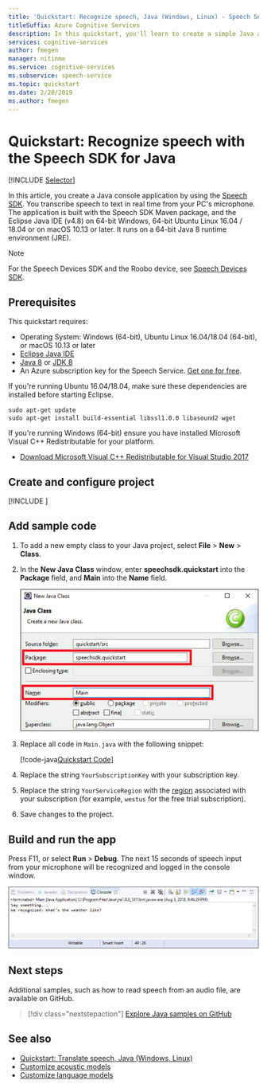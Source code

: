 ```yaml
---
title: 'Quickstart: Recognize speech, Java (Windows, Linux) - Speech Services'
titleSuffix: Azure Cognitive Services
description: In this quickstart, you'll learn to create a simple Java application that captures and transcribes user speech from your computer's microphone.
services: cognitive-services
author: fmegen
manager: nitinme
ms.service: cognitive-services
ms.subservice: speech-service
ms.topic: quickstart
ms.date: 2/20/2019
ms.author: fmegen
---
```


# Quickstart: Recognize speech with the Speech SDK for Java

[!INCLUDE [Selector](../../../includes/cognitive-services-speech-service-quickstart-selector.md)]

In this article, you create a Java console application by using the [Speech SDK](speech-sdk.md). You transcribe speech to text in real time from your PC's microphone. The application is built with the Speech SDK Maven package, and the Eclipse Java IDE (v4.8) on 64-bit Windows, 64-bit Ubuntu Linux 16.04 / 18.04 or on macOS 10.13 or later. It runs on a 64-bit Java 8 runtime environment (JRE).

> [!NOTE]
> For the Speech Devices SDK and the Roobo device, see [Speech Devices SDK](speech-devices-sdk.md).

## Prerequisites

This quickstart requires:

* Operating System: Windows (64-bit), Ubuntu Linux 16.04/18.04 (64-bit), or macOS 10.13 or later
* [Eclipse Java IDE](https://www.eclipse.org/downloads/)
* [Java 8](https://www.oracle.com/technetwork/java/javase/downloads/jre8-downloads-2133155.html) or [JDK 8](https://www.oracle.com/technetwork/java/javase/downloads/index.html)
* An Azure subscription key for the Speech Service. [Get one for free](get-started.md).

If you're running Ubuntu 16.04/18.04, make sure these dependencies are installed before starting Eclipse.

```console
sudo apt-get update
sudo apt-get install build-essential libssl1.0.0 libasound2 wget
```

If you're running Windows (64-bit) ensure you have installed Microsoft Visual C++ Redistributable for your platform.
* [Download Microsoft Visual C++ Redistributable for Visual Studio 2017](https://support.microsoft.com/help/2977003/the-latest-supported-visual-c-downloads)


## Create and configure project

[!INCLUDE [](../../../includes/cognitive-services-speech-service-quickstart-java-create-proj.md)]

## Add sample code

1. To add a new empty class to your Java project, select **File** > **New** > **Class**.

1. In the **New Java Class** window, enter **speechsdk.quickstart** into the **Package** field, and **Main** into the **Name** field.

   ![Screenshot of New Java Class window](media/sdk/qs-java-jre-06-create-main-java.png)

1. Replace all code in `Main.java` with the following snippet:

   [!code-java[Quickstart Code](~/samples-cognitive-services-speech-sdk/quickstart/java-jre/src/speechsdk/quickstart/Main.java#code)]

1. Replace the string `YourSubscriptionKey` with your subscription key.

1. Replace the string `YourServiceRegion` with the [region](regions.md) associated with your subscription (for example, `westus` for the free trial subscription).

1. Save changes to the project.

## Build and run the app

Press F11, or select **Run** > **Debug**.
The next 15 seconds of speech input from your microphone will be recognized and logged in the console window.

![Screenshot of console output after successful recognition](media/sdk/qs-java-jre-07-console-output.png)

## Next steps

Additional samples, such as how to read speech from an audio file, are available on GitHub.

> [!div class="nextstepaction"]
> [Explore Java samples on GitHub](https://aka.ms/csspeech/samples)

## See also

- [Quickstart: Translate speech, Java (Windows, Linux)](quickstart-translate-speech-java-jre.md)
- [Customize acoustic models](how-to-customize-acoustic-models.md)
- [Customize language models](how-to-customize-language-model.md)
